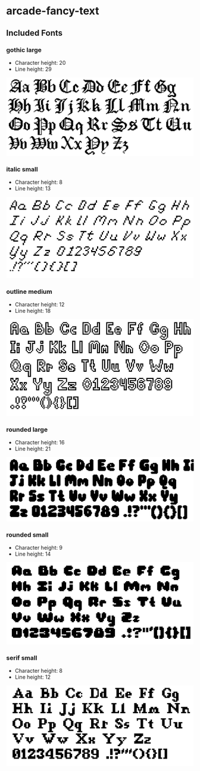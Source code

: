 # arcade-fancy-text


## Included Fonts

<!-- font-preview-start -->
### gothic large

* Character height: 20
* Line height: 29

![Preview of gothic large font](previews/gothic-large-font.png)

### italic small

* Character height: 8
* Line height: 13

![Preview of italic small font](previews/italic-small-font.png)

### outline medium

* Character height: 12
* Line height: 18

![Preview of outline medium font](previews/outline-medium-font.png)

### rounded large

* Character height: 16
* Line height: 21

![Preview of rounded large font](previews/rounded-large-font.png)

### rounded small

* Character height: 9
* Line height: 14

![Preview of rounded small font](previews/rounded-small-font.png)

### serif small

* Character height: 8
* Line height: 12

![Preview of serif small font](previews/serif-small-font.png)


<!-- font-preview-end -->
